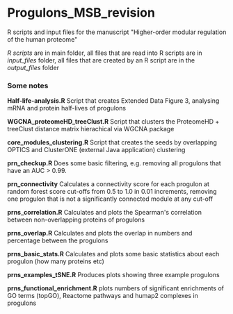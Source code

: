 # Progulons_MSB_revision
R scripts and input files for the manuscript "Higher-order modular regulation of the human proteome"

_R scripts_ are in main folder, all files that are read into R scripts are in _input_files_ folder, all files that are created by an R script are in the _output_files_ folder

### Some notes
**Half-life-analysis.R** Script that creates Extended Data Figure 3, analysing mRNA and protein half-lives of progulons

**WGCNA_proteomeHD_treeClust.R** Script that clusters the ProteomeHD + treeClust distance matrix hierachical via WGCNA package

**core_modules_clustering.R** Script that creates the seeds by overlapping OPTICS and ClusterONE (external Java application) clustering

**prn_checkup.R** Does some basic filtering, e.g. removing all progulons that have an AUC > 0.99.

**prn_connectivity** Calculates a connectivity score for each progulon at random forest score cut-offs from 0.5 to 1.0 in 0.01 increments, removing one progulon that is not a significantly connected module at any cut-off

**prns_correlation.R** Calculates and plots the Spearman's correlation between non-overlapping proteins of progulons

**prns_overlap.R** Calculates and plots the overlap in numbers and percentage between the progulons

**prns_basic_stats.R** Calculates and plots some basic statistics about each progulon (how many proteins etc)

**prns_examples_tSNE.R** Produces plots showing three example progulons

**prns_functional_enrichment.R** plots numbers of significant enrichments of GO terms (topGO), Reactome pathways and humap2 complexes in progulons
